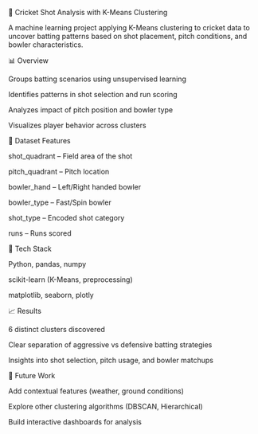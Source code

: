 🏏 Cricket Shot Analysis with K-Means Clustering

A machine learning project applying K-Means clustering to cricket data to uncover batting patterns based on shot placement, pitch conditions, and bowler characteristics.

📊 Overview

Groups batting scenarios using unsupervised learning

Identifies patterns in shot selection and run scoring

Analyzes impact of pitch position and bowler type

Visualizes player behavior across clusters

🏏 Dataset Features

shot_quadrant – Field area of the shot

pitch_quadrant – Pitch location

bowler_hand – Left/Right handed bowler

bowler_type – Fast/Spin bowler

shot_type – Encoded shot category

runs – Runs scored

🔧 Tech Stack

Python, pandas, numpy

scikit-learn (K-Means, preprocessing)

matplotlib, seaborn, plotly

📈 Results

6 distinct clusters discovered

Clear separation of aggressive vs defensive batting strategies

Insights into shot selection, pitch usage, and bowler matchups

🔮 Future Work

Add contextual features (weather, ground conditions)

Explore other clustering algorithms (DBSCAN, Hierarchical)

Build interactive dashboards for analysis


